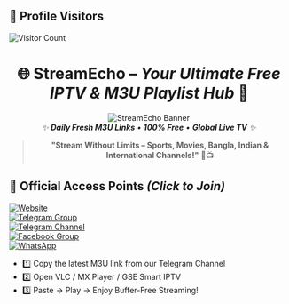 ## 👀 Profile Visitors  
![Visitor Count](https://komarev.com/ghpvc/?username=YourGitHubUsername&label=Profile+Visitors&color=blue&style=flat-square) 

<div align="center">

# 🌐 **StreamEcho** – *Your Ultimate Free IPTV & M3U Playlist Hub* 🚀

![StreamEcho Banner](https://1.bp.blogspot.com/-h5fUZDgfXe8/YR87osMq6UI/AAAAAAAAAYk/18JeDAzajvYhKnMnllSf_DSWAm51cueuQCLcBGAsYHQ/s728/placeholder.jpg)  
*✨ **Daily Fresh M3U Links** • **100% Free** • **Global Live TV** ✨*

> **"Stream Without Limits – Sports, Movies, Bangla, Indian & International Channels!"** 🎥📺

</div>

## 🔗 **Official Access Points** *(Click to Join)*

[![Website](https://img.shields.io/badge/🌍_Website-StreamEcho.top-0A1A3E?style=for-the-badge&logo=google-chrome&logoColor=white)](https://streamecho.top)  
[![Telegram Group](https://img.shields.io/badge/💬_Telegram_Group-Join_Now-1D9BF0?style=for-the-badge&logo=telegram&logoColor=white)](https://t.me/manikcable)  
[![Telegram Channel](https://img.shields.io/badge/📢_Telegram_Channel-Subscribe-1D9BF0?style=for-the-badge&logo=telegram&logoColor=white)](https://t.me/bdixftpiptv)  
[![Facebook Group](https://img.shields.io/badge/👥_Facebook_Group-Join_Community-1877F2?style=for-the-badge&logo=facebook&logoColor=white)](https://www.facebook.com/groups/nexttech)  
[![WhatsApp](https://img.shields.io/badge/📱_WhatsApp_Chat-Join_Group-25D366?style=for-the-badge&logo=whatsapp&logoColor=white)](https://chat.whatsapp.com/H0mKsjcqR9Y9y23Y4UX5xE?mode=ems_share_t)

</div>

+ 1️⃣ Copy the latest M3U link from our Telegram Channel
+ 2️⃣ Open VLC / MX Player / GSE Smart IPTV
+ 3️⃣ Paste → Play → Enjoy Buffer-Free Streaming!
  
